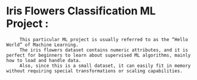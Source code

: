 
# Iris Flowers Classification ML Project :
         This particular ML project is usually referred to as the “Hello World” of Machine Learning. 
         The iris flowers dataset contains numeric attributes, and it is perfect for beginners to learn about supervised ML algorithms, mainly how to load and handle data.
         Also, since this is a small dataset, it can easily fit in memory without requiring special transformations or scaling capabilities.
